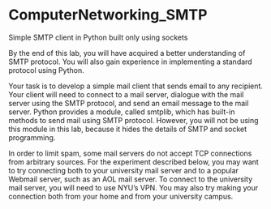 # ComputerNetworking_SMTP
Simple SMTP client in Python built only using sockets


By the end of this lab, you will have acquired a better understanding of SMTP protocol. You will also gain experience in implementing a standard protocol using Python.


Your task is to develop a simple mail client that sends email to any recipient. Your client will need to connect to a mail server, dialogue with the mail server using the SMTP protocol, and send an email message to the mail server. Python provides a module, called smtplib, which has built-in methods to send mail using SMTP protocol. However, you will not be using this module in this lab, because it hides the details of SMTP and socket programming. 

In order to limit spam, some mail servers do not accept TCP connections from arbitrary sources. For the experiment described below, you may want to try connecting both to your university mail server and to a popular Webmail server, such as an AOL mail server. To connect to the university mail server, you will need to use NYU’s VPN. You may also try making your connection both from your home and from your university campus.
